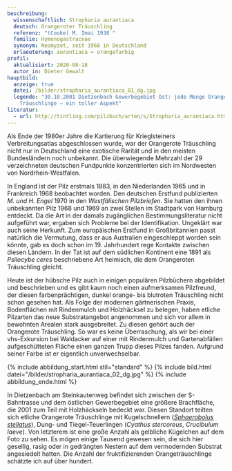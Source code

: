 ```yaml
---
beschreibung:
  wissenschaftlich: Stropharia aurantiaca
  deutsch: Orangeroter Träuschling
  referenz: "(Cooke) M. Imai 1938 "
  familie: Hymenogastraceae
  synonym: Neomyzet, seit 1968 in Deutschland
  erlaeuterung: aurantiaca = orangefarbig
profil:
  aktualisiert: 2020-08-18
  autor_in: Dieter Gewalt
hauptbild:
  anzeige: true
  datei: /bilder/stropharia_aurantiaca_01_dg.jpg
  legende: "30.10.2001 Dietzenbach Gewerbegebiet Ost: jede Menge Orangerote
    Träuschlinge – ein toller Aspekt"
literatur:
  - url: http://tintling.com/pilzbuch/arten/s/Stropharia_aurantiaca.html
---
```

Als Ende der 1980er Jahre die Kartierung für Krieglsteiners Verbreitungsatlas abgeschlossen wurde, war der Orangerote Träuschling nicht nur in Deutschland eine exotische Rarität und in den meisten Bundesländern noch unbekannt. Die überwiegende Mehrzahl der 29 verzeichneten deutschen Fundpunkte konzentrierten sich im Nordwesten von Nordrhein-Westfalen.

In England ist der Pilz erstmals 1883, in den Niederlanden 1965 und in Frankreich 1968 beobachtet worden. Den deutschen Erstfund publizierten *M. und H. Engel* 1970 in den *Westfälischen Pilzbriefen*. Sie hatten den ihnen unbekannten Pilz 1968 und 1969 an zwei Stellen im Stadtpark von Hamburg entdeckt. Da die Art in der damals zugänglichen Bestimmungsliteratur nicht aufgeführt war, ergaben sich Probleme bei der Identifikation. Ungeklärt war auch seine Herkunft. Zum europäischen Erstfund in Großbritannien passt natürlich die Vermutung, dass er aus Australien eingeschleppt worden sein könnte, gab es doch schon im 19. Jahrhundert rege Kontakte zwischen diesen Ländern. In der Tat ist auf dem südlichen Kontinent eine 1891 als *Psilocybe ceres* beschriebene Art heimisch, die dem Orangeroten Träuschling gleicht.

Heute ist der hübsche Pilz auch in einigen populären Pilzbüchern abgebildet und beschrieben und es gibt kaum noch einen aufmerksamen Pilzfreund, der diesen farbenprächtigen, dunkel orange- bis blutroten Träuschling nicht schon gesehen hat. Als Folge der modernen gärtnerischen Praxis, Bodenflächen mit Rindenmulch und Holzhäcksel zu belegen, haben etliche Pilzarten das neue Substratangebot angenommen und sich vor allem in bewohnten Arealen stark ausgebreitet. Zu diesen gehört auch der Orangerote Träuschling. So war es keine Überraschung, als wir bei einer vhs-Exkursion bei Waldacker auf einer mit Rindenmulch und Gartenabfällen aufgeschütteten Fläche einen ganzen Trupp dieses Pilzes fanden. Aufgrund seiner Farbe ist er eigentlich unverwechselbar.

{% include abbildung_start.html stil="standard" %}
{% include bild.html datei="/bilder/stropharia_aurantiaca_02_dg.jpg" %}
{% include abbildung_ende.html %}

In Dietzenbach am Steinkautenweg befindet sich zwischen der S-Bahntrasse und dem östlichen Gewerbegebiet eine größere Brachfläche, die 2001 zum Teil mit Holzhäckseln bedeckt war. Diesen Standort teilten sich etliche Orangerote Träuschlinge mit Kugelschnellern (*[Sphaerobolus stellatus](/pilze/sphaerobolus-stellatus-kugelschneller)*), Dung- und Tiegel-Teuerlingen (*Cyathus stercoreus*, *Crucibulum laeve*). Von letzterem ist eine große Anzahl als gelbliche Kügelchen auf dem Foto zu sehen. Es mögen einige Tausend gewesen sein, die sich hier gesellig, rasig oder in gedrängten Nestern auf dem vermodernden Substrat angesiedelt hatten. Die Anzahl der fruktifizierenden Orangeträuschlinge schätzte ich auf über hundert.